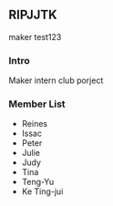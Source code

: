 ## RIPJJTK
maker test123

### Intro
Maker intern club porject


### Member List
* Reines 
* Issac
* Peter 
* Julie  
* Judy
* Tina
* Teng-Yu
* Ke Ting-jui


